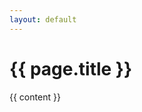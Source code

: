 ```yaml
---
layout: default
---
```


<h1>{{ page.title }}</h1>
<div id="post" class="post">
	{{ content }}
</div>

